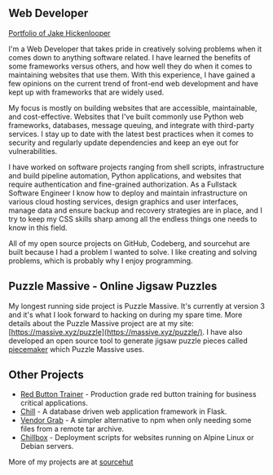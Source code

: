 ## Web Developer

[Portfolio of Jake Hickenlooper](https://massive.xyz/jake/)

I'm a Web Developer that takes pride in creatively solving problems when it
comes down to anything software related. I have learned the benefits of some
frameworks versus others, and how well they do when it comes to maintaining
websites that use them. With this experience, I have gained a few opinions on
the current trend of front-end web development and have kept up with frameworks
that are widely used.

My focus is mostly on building websites that are accessible, maintainable, and
cost-effective. Websites that I've built commonly use Python web frameworks,
databases, message queuing, and integrate with third-party services. I stay up
to date with the latest best practices when it comes to security and regularly
update dependencies and keep an eye out for vulnerabilities.

I have worked on software projects ranging from shell scripts, infrastructure
and build pipeline automation, Python applications, and websites that require
authentication and fine-grained authorization. As a Fullstack Software Engineer
I know how to deploy and maintain infrastructure on various cloud hosting
services, design graphics and user interfaces, manage data and ensure backup and
recovery strategies are in place, and I try to keep my CSS skills sharp among
all the endless things one needs to know in this field.

All of my open source projects on GitHub, Codeberg, and sourcehut are built
because I had a problem I wanted to solve. I like creating and solving problems,
which is probably why I enjoy programming.

## Puzzle Massive - Online Jigsaw Puzzles

My longest running side project is Puzzle Massive. It's currently at version
3 and it's what I look forward to hacking on during my spare time. More details
about the Puzzle Massive project are at my site:
[https://massive.xyz/puzzle](https://massive.xyz/puzzle/). I have also developed
an open source tool to generate jigsaw puzzle pieces called [piecemaker] which
Puzzle Massive uses.

## Other Projects

* [Red Button Trainer](https://codeberg.org/jkenlooper/red-button-trainer) - Production grade red button training for business critical applications.
* [Chill](https://git.sr.ht/~jkenlooper/chill) - A database driven web
    application framework in Flask.
* [Vendor Grab](https://git.sr.ht/~jkenlooper/vendor-grab) - A simpler
    alternative to npm when only needing some files from a remote tar archive.
* [Chillbox](https://sr.ht/~jkenlooper/chillbox/) - Deployment scripts for
    websites running on Alpine Linux or Debian servers.

More of my projects are at [sourcehut](https://git.sr.ht/~jkenlooper/)

[Codeberg]: https://codeberg.org/
[sourcehut]: https://sourcehut.org/
[piecemaker]: https://github.com/jkenlooper/piecemaker
